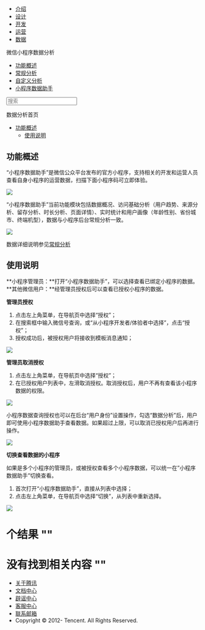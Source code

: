 <div class="book with-summary">

<div class="head">

<div class="head_box">

# [](javascript:; "_('微信公众平台 小程序')")

<div class="header_ctrls">

*   [介绍](https://mp.weixin.qq.com/debug/wxadoc/introduction/index.html)
*   [设计](https://mp.weixin.qq.com/debug/wxadoc/design/index.html)
*   [开发](https://mp.weixin.qq.com/debug/wxadoc/dev/index.html)
*   [运营](https://mp.weixin.qq.com/debug/wxadoc/product/index.html)
*   [数据](https://mp.weixin.qq.com/debug/wxadoc/analysis/index.html)

</div>

</div>

</div>

<div class="sub_nav_box">

<div class="sub_nav_inner">

<div class="book-summary-opr" id="js-book-summary-opr"><a class="book-summary-btn"></a></div>

<div class="top_sub_nav">

<div class="top_title_wap"><span class="icon_title undefined"></span>

微信小程序数据分析

</div>

*   [功能概述](../)
*   [常规分析](../regular/)
*   [自定义分析](../custom/)
*   [小程序数据助手](./)

</div>

<div id="book-search-input" role="search">

<form><label for="search-input" class="search-icon" id="js-search-icon"></label><input type="text" id="search-input" name="search-input" placeholder="搜索"> </form>

</div>

</div>

</div>

<div class="book-summary">

<div class="book-summary-home" id="js-summary-home"><a><span class="icon_home_s undefined"></span><span class="s_title_2">数据分析首页</span></a></div>

<nav role="navigation">

*   [功能概述](./#功能概述)
    *   [使用说明](./#使用说明)

</nav>

</div>

<div class="book-body">

<div class="body-inner">

<div class="page-wrapper" tabindex="-1" role="main">

<div class="page-inner">

<div id="book-search-results">

<div class="search-noresults">

<section class="normal markdown-section">

# 功能概述

“小程序数据助手”是微信公众平台发布的官方小程序，支持相关的开发和运营人员查看自身小程序的运营数据，扫描下面小程序码可立即体验。

![](https://mp.weixin.qq.com/debug/wxadoc/analysis/image/weanalytics/a0.png)

“小程序数据助手”当前功能模块包括数据概况、访问基础分析（用户趋势、来源分析、留存分析、时长分析、页面详情）、实时统计和用户画像（年龄性别、省份城市、终端机型），数据与小程序后台常规分析一致。

![](https://mp.weixin.qq.com/debug/wxadoc/analysis/image/weanalytics/a1.png)

数据详细说明参见[常规分析](https://mp.weixin.qq.com/debug/wxadoc/analysis/regular/)

## 使用说明

**小程序管理员：**打开“小程序数据助手”，可以选择查看已绑定小程序的数据。 **其他微信用户：**经管理员授权后可以查看已授权小程序的数据。

**管理员授权**

1.  点击左上角菜单，在导航页中选择“授权”；
2.  在搜索框中输入微信号查询，或“从小程序开发者/体验者中选择”，点击“授权”；
3.  授权成功后，被授权用户将接收到模板消息通知；

![](https://mp.weixin.qq.com/debug/wxadoc/analysis/image/weanalytics/a2.png)

**管理员取消授权**

1.  点击左上角菜单，在导航页中选择“授权”；
2.  在已授权用户列表中，左滑取消授权。取消授权后，用户不再有查看该小程序数据的权限。

![](https://mp.weixin.qq.com/debug/wxadoc/analysis/image/weanalytics/a3.png)

小程序数据查询授权也可以在后台“用户身份”设置操作，勾选“数据分析”后，用户即可使用小程序数据助手查看数据。如果超过上限，可以取消已授权用户后再进行操作。

![](https://mp.weixin.qq.com/debug/wxadoc/analysis/image/weanalytics/a5.png)

**切换查看数据的小程序**

如果是多个小程序的管理员，或被授权查看多个小程序数据，可以统一在”小程序数据助手”切换查看。

1.  首次打开“小程序数据助手”，直接从列表中选择；
2.  点击左上角菜单，在导航页中选择“切换”，从列表中重新选择。

![](https://mp.weixin.qq.com/debug/wxadoc/analysis/image/weanalytics/a4.png)

</section>

</div>

<div class="search-results">

<div class="has-results">

# <span class="search-results-count"></span>个结果 "<span class="search-query"></span>"

</div>

<div class="no-results">

# 没有找到相关内容 "<span class="search-query"></span>"

</div>

</div>

</div>

</div>

</div>

<div class="foot" id="footer">

*   [关于腾讯](http://www.tencent.com/zh-cn/index.shtml)
*   [文档中心](https://mp.weixin.qq.com/debug/wxadoc/introduction/index.html?t=1484641676&)
*   [辟谣中心](https://mp.weixin.qq.com/cgi-bin/opshowpage?action=dispelinfo&lang=zh_CN&begin=1&count=9)
*   [客服中心](http://kf.qq.com/faq/120911VrYVrA1509086vyumm.html)
*   [联系邮箱](mailto:weixinmp@qq.com)
*   Copyright © 2012-<span id="s_copyright_year"></span> Tencent. All Rights Reserved.

</div>

</div>

[](../custom/#查看漏斗分析结果)[](./#功能概述)</div>

</div>